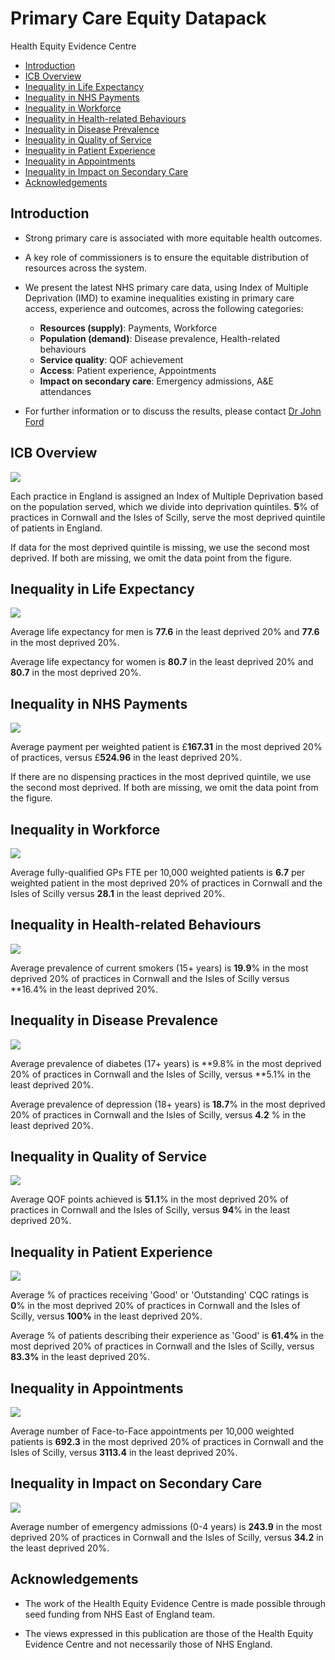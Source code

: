 # Primary Care Equity Datapack
Health Equity Evidence Centre

- [Introduction](#introduction)
- [ICB Overview](#icb-overview)
- [Inequality in Life Expectancy](#inequality-in-life-expectancy)
- [Inequality in NHS Payments](#inequality-in-nhs-payments)
- [Inequality in Workforce](#inequality-in-workforce)
- [Inequality in Health-related
  Behaviours](#inequality-in-health-related-behaviours)
- [Inequality in Disease Prevalence](#inequality-in-disease-prevalence)
- [Inequality in Quality of Service](#inequality-in-quality-of-service)
- [Inequality in Patient Experience](#inequality-in-patient-experience)
- [Inequality in Appointments](#inequality-in-appointments)
- [Inequality in Impact on Secondary
  Care](#inequality-in-impact-on-secondary-care)
- [Acknowledgements](#acknowledgements)

## Introduction

- Strong primary care is associated with more equitable health outcomes.

- A key role of commissioners is to ensure the equitable distribution of
  resources across the system.

- We present the latest NHS primary care data, using Index of Multiple
  Deprivation (IMD) to examine inequalities existing in primary care
  access, experience and outcomes, across the following categories:

  - **Resources (supply)**: Payments, Workforce
  - **Population (demand)**: Disease prevalence, Health-related
    behaviours
  - **Service quality**: QOF achievement
  - **Access**: Patient experience, Appointments
  - **Impact on secondary care**: Emergency admissions, A&E attendances

- For further information or to discuss the results, please contact [Dr
  John Ford](j.a.ford@qmul.ac.uk)

## ICB Overview

![](figure-commonmark/overview-1.png)

Each practice in England is assigned an Index of Multiple Deprivation
based on the population served, which we divide into deprivation
quintiles. **5**% of practices in Cornwall and the Isles of Scilly,
serve the most deprived quintile of patients in England.

If data for the most deprived quintile is missing, we use the second
most deprived. If both are missing, we omit the data point from the
figure.

## Inequality in Life Expectancy

![](figure-commonmark/Life_Expectancy-1.png)

Average life expectancy for men is **77.6** in the least deprived 20%
and **77.6** in the most deprived 20%.

Average life expectancy for women is **80.7** in the least deprived 20%
and **80.7** in the most deprived 20%.

## Inequality in NHS Payments

![](figure-commonmark/payments-1.png)

Average payment per weighted patient is £**167.31** in the most deprived
20% of practices, versus £**524.96** in the least deprived 20%.

If there are no dispensing practices in the most deprived quintile, we
use the second most deprived. If both are missing, we omit the data
point from the figure.

## Inequality in Workforce

![](figure-commonmark/workforce-1.png)

Average fully-qualified GPs FTE per 10,000 weighted patients is **6.7**
per weighted patient in the most deprived 20% of practices in Cornwall
and the Isles of Scilly versus **28.1** in the least deprived 20%.

## Inequality in Health-related Behaviours

![](figure-commonmark/behaviours-1.png)

Average prevalence of current smokers (15+ years) is **19.9**% in the
most deprived 20% of practices in Cornwall and the Isles of Scilly
versus \*\*16.4% in the least deprived 20%.

## Inequality in Disease Prevalence

![](figure-commonmark/prevalence-1.png)

Average prevalence of diabetes (17+ years) is **9.8% in the most
deprived 20% of practices in Cornwall and the Isles of Scilly, versus
**5.1% in the least deprived 20%.

Average prevalence of depression (18+ years) is **18.7**% in the most
deprived 20% of practices in Cornwall and the Isles of Scilly, versus
**4.2** % in the least deprived 20%.

## Inequality in Quality of Service

![](figure-commonmark/quality-1.png)

Average QOF points achieved is **51.1**% in the most deprived 20% of
practices in Cornwall and the Isles of Scilly, versus **94**% in the
least deprived 20%.

## Inequality in Patient Experience

![](figure-commonmark/exp-1.png)

Average % of practices receiving 'Good' or 'Outstanding' CQC ratings is
**0**% in the most deprived 20% of practices in Cornwall and the Isles
of Scilly, versus **100%** in the least deprived 20%.

Average % of patients describing their experience as 'Good' is **61.4%**
in the most deprived 20% of practices in Cornwall and the Isles of
Scilly, versus **83.3%** in the least deprived 20%.

## Inequality in Appointments

![](figure-commonmark/appts-1.png)

Average number of Face-to-Face appointments per 10,000 weighted patients
is **692.3** in the most deprived 20% of practices in Cornwall and the
Isles of Scilly, versus **3113.4** in the least deprived 20%.

## Inequality in Impact on Secondary Care

![](figure-commonmark/secondary-1.png)

Average number of emergency admissions (0-4 years) is **243.9** in the
most deprived 20% of practices in Cornwall and the Isles of Scilly,
versus **34.2** in the least deprived 20%.

## Acknowledgements

- The work of the Health Equity Evidence Centre is made possible through
  seed funding from NHS East of England team.

- The views expressed in this publication are those of the Health Equity
  Evidence Centre and not necessarily those of NHS England.

